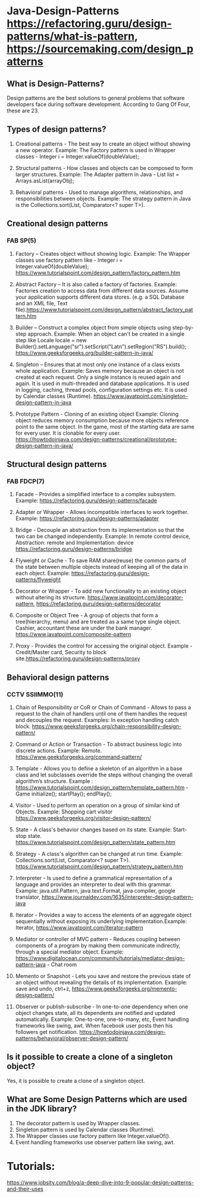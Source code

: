 # Java-Design-Patterns https://refactoring.guru/design-patterns/what-is-pattern, https://sourcemaking.com/design_patterns

## What is Design-Patterns?
Design patterns are the best solutions to general problems that software developers face during software development. According to Gang Of Four, these are 23.

## Types of design patterns?
1. Creational patterns - The best way to create an object without showing a new operator.
Example: The Factory pattern is used in Wrapper classes - Integer i = Integer.valueOf(doubleValue);

2. Structural patterns - How classes and objects can be composed to form larger structures.
Example: The Adapter pattern in Java - List<String> list = Arrays.asList(arrayObj);

3. Behavioral patterns - Used to manage algorithms, relationships, and responsibilities between objects.
Example: The strategy pattern in Java is the Collections.sort(List<T>, Comparator<? super T>).


## Creational design patterns

### FAB SP(5)
1. Factory – Creates object without showing logic.
Example: The Wrapper classes use factory pattern like - Integer i = Integer.valueOf(doubleValue);
https://www.tutorialspoint.com/design_pattern/factory_pattern.htm

2. Abstract Factory – It is also called a factory of factories.
Example: Factories creation to access data from different data sources. Assume your application supports different data stores. (e.g. a SQL Database and an XML file, Text file).https://www.tutorialspoint.com/design_pattern/abstract_factory_pattern.htm

3. Builder – Construct a complex object from simple objects using step-by-step approach. 
Example: When an object can't be created in a single step like  Locale locale = new Builder().setLanguage("sr").setScript("Latn").setRegion("RS").build();
 https://www.geeksforgeeks.org/builder-pattern-in-java/

4. Singleton – Ensures that at most only one instance of a class exists whole application.
Example: Saves memory because an object is not created at each request. Only a single instance is reused again and again. It is used in multi-threaded and database applications. It is used in logging, caching, thread pools, configuration settings etc. It is used by Calendar classes (Runtime). https://www.javatpoint.com/singleton-design-pattern-in-java

5. Prototype Pattern - Cloning of an existing object Example: Cloning object reduces memory consumption because more objects reference point to the same object. In the game, most of the starting data are same for every user. It is clonable for every user.
https://howtodoinjava.com/design-patterns/creational/prototype-design-pattern-in-java/

## Structural design patterns

### FAB FDCP(7)

1. Facade - Provides a simplified interface to a complex subsystem. Example: https://refactoring.guru/design-patterns/facade

2. Adapter or Wrapper - Allows incompatible interfaces to work together. Example: https://refactoring.guru/design-patterns/adapter

3. Bridge - Decouple an abstraction from its implementation so that the two can be changed independently. Example: In remote control device, Abstraction: remote and Implementation: device https://refactoring.guru/design-patterns/bridge

5. Flyweight or Cache - To save RAM share(reuse) the common parts of the state between multiple objects instead of keeping all of the data in each object. Example: https://refactoring.guru/design-patterns/flyweight

6. Decorator or Wrapper - To add new functionality to an existing object without altering its structure. https://www.javatpoint.com/decorator-pattern, https://refactoring.guru/design-patterns/decorator

7. Composite or Object Tree - A group of objects that form a tree(hierarchy, menu) and are treated as a same type single object. Cashier, accountant these are under the bank manager. https://www.javatpoint.com/composite-pattern

8. Proxy - Provides the control for accessing the original object. Example - Credit/Master card, Security to block site.https://refactoring.guru/design-patterns/proxy

## Behavioral design patterns

### CCTV SSIIMMO(11)

1. Chain of Responsibility or CoR or Chain of Command - Allows to pass a request to the chain of handlers until one of them handles the request and decouples the request. Examples: In exception handling catch block. https://www.geeksforgeeks.org/chain-responsibility-design-pattern/

2. Command or Action or Transaction - To abstract business logic into discrete actions. Example: Remote. https://www.geeksforgeeks.org/command-pattern/

3. Template - Allows you to define a skeleton of an algorithm in a base class and let subclasses override the steps without changing the overall algorithm’s structure.
   Example : https://www.tutorialspoint.com/design_pattern/template_pattern.htm  - Game initialize(); startPlay(); endPlay();

5. Visitor - Used to perform an operation on a group of similar kind of Objects. Example: Shopping cart visitor https://www.geeksforgeeks.org/visitor-design-pattern/

6. State - A class's behavior changes based on its state. Example: Start-stop state. https://www.tutorialspoint.com/design_pattern/state_pattern.htm

7. Strategy - A class's algorithm can be changed at run time.
Example: Collections.sort(List<T>, Comparator<? super T>). https://www.tutorialspoint.com/design_pattern/strategy_pattern.htm

8. Interpreter - Is used to define a grammatical representation of a language and provides an interpreter to deal with this grammar. Example: java.util.Pattern, java.text.Format, java compiler, google translator, https://www.journaldev.com/1635/interpreter-design-pattern-java

9. Iterator - Provides a way to access the elements of an aggregate object sequentially without exposing its underlying implementation.Example: Iterator, https://www.javatpoint.com/iterator-pattern

10. Mediator or controller of MVC pattern - Reduces coupling between components of a program by making them communicate indirectly, through a special mediator object.
    Example: https://www.digitalocean.com/community/tutorials/mediator-design-pattern-java - Chat room

12. Memento or Snapshot - Lets you save and restore the previous state of an object without revealing the details of its implementation.
    Example: save and undo, ctrl+z, https://www.geeksforgeeks.org/memento-design-pattern/

13. Observer or publish-subscribe - In one-to-one dependency when one object changes state, all its dependents are notified and updated automatically.
Example: One-to-one, one-to-many, etc, Event handling frameworks like swing, awt. When facebook user posts then his followers get notification.
https://howtodoinjava.com/design-patterns/behavioral/observer-design-pattern/




## Is it possible to create a clone of a singleton object?
Yes, it is possible to create a clone of a singleton object.



## What are Some Design Patterns which are used in the JDK library?
1. The decorator pattern is used by Wrapper classes.
2. Singleton pattern is used by Calendar classes (Runtime).
3. The Wrapper classes use factory pattern like Integer.valueOf().
4. Event handling frameworks use observer pattern like swing, awt.


# Tutorials:
https://www.jobsity.com/blog/a-deep-dive-into-9-popular-design-patterns-and-their-uses



